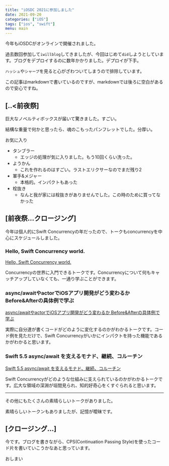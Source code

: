 ```yaml
---
title: "iOSDC 2021に参加しました"
date: 2021-09-20
categories: ["iOS"]
tags: ["ios", "swift"]
menu: main
---
```


今年もiOSDCがオンラインで開催されました。

過去数回参加して`iwillblog`してきましたが、今回はじめて`did`しようとしています。ブログをデプロイするのに数年かかりました。デプロイが下手。

`ハッシュ`や`シャープ`を見ると心がざわついてしまうので排除しています。

この記事はmarkdownで書いているのですが、markdownでは後ろに空白があるので安心ですね。

## \[..<前夜祭\]

巨大なノベルティボックスが届いて驚きました。すごい。

結構な重量で何かと思ったら、魂のこもったパンフレットでした。分厚い。

お気に入り
- タンブラー
  - エッジの処理が気に入りました。もう10回くらい洗った。
- ようかん
  - これを作れるのはすごい。ラストエリクサーなのでまだ残り2
- 軍手&メジャー
  - 本格的。インパクトもあった
- 栓抜き
  - なんと我が家には栓抜きがありませんでした。この時のために買ってなかった


## \[前夜祭...クロージング\]

今年は個人的にSwift Concurrencyの年だったので、トークもconcurrencyを中心にスケジュールしました。

### Hello, Swift Concurrency world.

[Hello, Swift Concurrency world.](https://fortee.jp/iosdc-japan-2021/proposal/d351cec1-ba77-40a4-afaa-788f01a57bae)

Concurrencyの世界に入門できるトークです。Concurrencyについて何もキャッチアップしていなくても、一通り学ぶことができます。

### async/awaitやactorでiOSアプリ開発がどう変わるか Before&Afterの具体例で学ぶ

[async/awaitやactorでiOSアプリ開発がどう変わるか Before&Afterの具体例で学ぶ](https://fortee.jp/iosdc-japan-2021/proposal/19c076c3-18cb-4d04-9e9d-59cc02220538)

実際に自分達が書くコードがどのように変化するのかがわかるトークです。コード例を見ただけで、Swift Concurrencyがいかにインパクトを持った機能であるかがわかると思います。

### Swift 5.5 async/await を支えるモナド、継続、コルーチン

[Swift 5.5 async/await を支えるモナド、継続、コルーチン](https://fortee.jp/iosdc-japan-2021/proposal/9e810800-1829-493b-891f-f80e80bcbdac)

Swift Concurrencyがどのような仕組みに支えられているのかがわかるトークです。広大な領域の深淵が垣間見られ、知的好奇心をくすぐられると思います。

---

その他にもたくさんの素晴らしいトークがありました。

素晴らしいトークンもありましたが、記憶が曖昧です。

## \[クロージング...\]

今です。ブログを書きながら、CPS(Continuation Passing Style)を使ったコード片を書いていこうかなあと思っています。

おしまい